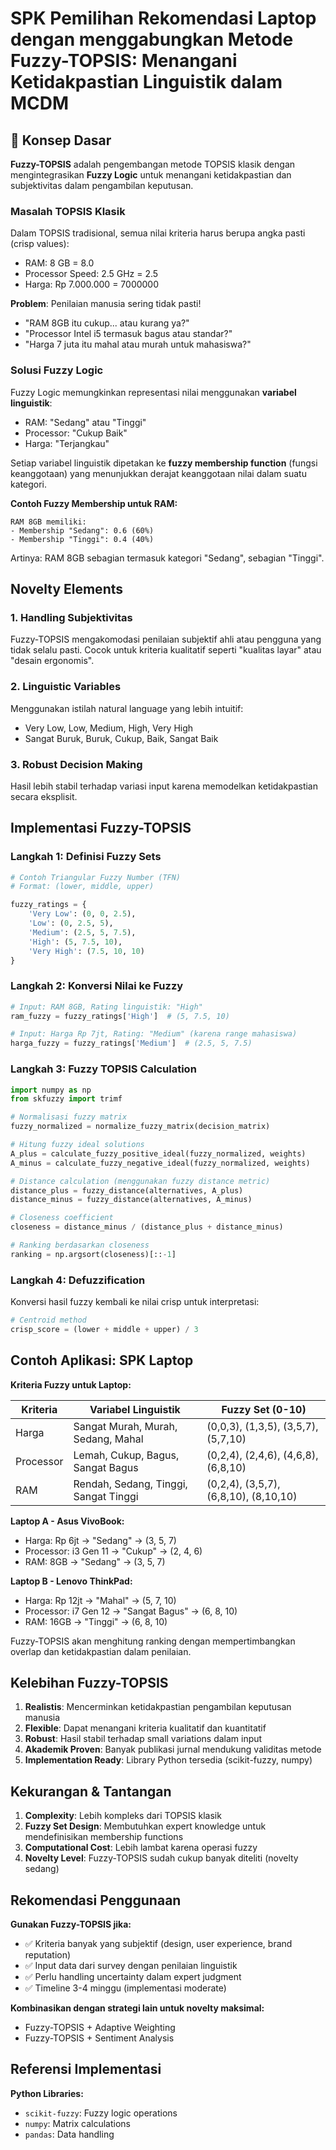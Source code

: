 # SPK Pemilihan Rekomendasi Laptop dengan menggabungkan Metode Fuzzy-TOPSIS: Menangani Ketidakpastian Linguistik dalam MCDM

## 📖 Konsep Dasar

**Fuzzy-TOPSIS** adalah pengembangan metode TOPSIS klasik dengan mengintegrasikan **Fuzzy Logic** untuk menangani ketidakpastian dan subjektivitas dalam pengambilan keputusan.

### Masalah TOPSIS Klasik

Dalam TOPSIS tradisional, semua nilai kriteria harus berupa angka pasti (crisp values):

- RAM: 8 GB = 8.0
- Processor Speed: 2.5 GHz = 2.5
- Harga: Rp 7.000.000 = 7000000

**Problem**: Penilaian manusia sering tidak pasti!

- "RAM 8GB itu cukup... atau kurang ya?"
- "Processor Intel i5 termasuk bagus atau standar?"
- "Harga 7 juta itu mahal atau murah untuk mahasiswa?"

### Solusi Fuzzy Logic

Fuzzy Logic memungkinkan representasi nilai menggunakan **variabel linguistik**:

- RAM: "Sedang" atau "Tinggi"
- Processor: "Cukup Baik"
- Harga: "Terjangkau"

Setiap variabel linguistik dipetakan ke **fuzzy membership function** (fungsi keanggotaan) yang menunjukkan derajat keanggotaan nilai dalam suatu kategori.

**Contoh Fuzzy Membership untuk RAM:**

```
RAM 8GB memiliki:
- Membership "Sedang": 0.6 (60%)
- Membership "Tinggi": 0.4 (40%)
```

Artinya: RAM 8GB sebagian termasuk kategori "Sedang", sebagian "Tinggi".

## Novelty Elements

### 1. Handling Subjektivitas

Fuzzy-TOPSIS mengakomodasi penilaian subjektif ahli atau pengguna yang tidak selalu pasti. Cocok untuk kriteria kualitatif seperti "kualitas layar" atau "desain ergonomis".

### 2. Linguistic Variables

Menggunakan istilah natural language yang lebih intuitif:

- Very Low, Low, Medium, High, Very High
- Sangat Buruk, Buruk, Cukup, Baik, Sangat Baik

### 3. Robust Decision Making

Hasil lebih stabil terhadap variasi input karena memodelkan ketidakpastian secara eksplisit.

## Implementasi Fuzzy-TOPSIS

### Langkah 1: Definisi Fuzzy Sets

```python
# Contoh Triangular Fuzzy Number (TFN)
# Format: (lower, middle, upper)

fuzzy_ratings = {
    'Very Low': (0, 0, 2.5),
    'Low': (0, 2.5, 5),
    'Medium': (2.5, 5, 7.5),
    'High': (5, 7.5, 10),
    'Very High': (7.5, 10, 10)
}
```

### Langkah 2: Konversi Nilai ke Fuzzy

```python
# Input: RAM 8GB, Rating linguistik: "High"
ram_fuzzy = fuzzy_ratings['High']  # (5, 7.5, 10)

# Input: Harga Rp 7jt, Rating: "Medium" (karena range mahasiswa)
harga_fuzzy = fuzzy_ratings['Medium']  # (2.5, 5, 7.5)
```

### Langkah 3: Fuzzy TOPSIS Calculation

```python
import numpy as np
from skfuzzy import trimf

# Normalisasi fuzzy matrix
fuzzy_normalized = normalize_fuzzy_matrix(decision_matrix)

# Hitung fuzzy ideal solutions
A_plus = calculate_fuzzy_positive_ideal(fuzzy_normalized, weights)
A_minus = calculate_fuzzy_negative_ideal(fuzzy_normalized, weights)

# Distance calculation (menggunakan fuzzy distance metric)
distance_plus = fuzzy_distance(alternatives, A_plus)
distance_minus = fuzzy_distance(alternatives, A_minus)

# Closeness coefficient
closeness = distance_minus / (distance_plus + distance_minus)

# Ranking berdasarkan closeness
ranking = np.argsort(closeness)[::-1]
```

### Langkah 4: Defuzzification

Konversi hasil fuzzy kembali ke nilai crisp untuk interpretasi:

```python
# Centroid method
crisp_score = (lower + middle + upper) / 3
```

## Contoh Aplikasi: SPK Laptop

**Kriteria Fuzzy untuk Laptop:**

| Kriteria  | Variabel Linguistik                   | Fuzzy Set (0-10)                      |
| --------- | ------------------------------------- | ------------------------------------- |
| Harga     | Sangat Murah, Murah, Sedang, Mahal    | (0,0,3), (1,3,5), (3,5,7), (5,7,10)   |
| Processor | Lemah, Cukup, Bagus, Sangat Bagus     | (0,2,4), (2,4,6), (4,6,8), (6,8,10)   |
| RAM       | Rendah, Sedang, Tinggi, Sangat Tinggi | (0,2,4), (3,5,7), (6,8,10), (8,10,10) |

**Laptop A - Asus VivoBook:**

- Harga: Rp 6jt → "Sedang" → (3, 5, 7)
- Processor: i3 Gen 11 → "Cukup" → (2, 4, 6)
- RAM: 8GB → "Sedang" → (3, 5, 7)

**Laptop B - Lenovo ThinkPad:**

- Harga: Rp 12jt → "Mahal" → (5, 7, 10)
- Processor: i7 Gen 12 → "Sangat Bagus" → (6, 8, 10)
- RAM: 16GB → "Tinggi" → (6, 8, 10)

Fuzzy-TOPSIS akan menghitung ranking dengan mempertimbangkan overlap dan ketidakpastian dalam penilaian.

## Kelebihan Fuzzy-TOPSIS

1. **Realistis**: Mencerminkan ketidakpastian pengambilan keputusan manusia
2. **Flexible**: Dapat menangani kriteria kualitatif dan kuantitatif
3. **Robust**: Hasil stabil terhadap small variations dalam input
4. **Akademik Proven**: Banyak publikasi jurnal mendukung validitas metode
5. **Implementation Ready**: Library Python tersedia (scikit-fuzzy, numpy)

## Kekurangan & Tantangan

1. **Complexity**: Lebih kompleks dari TOPSIS klasik
2. **Fuzzy Set Design**: Membutuhkan expert knowledge untuk mendefinisikan membership functions
3. **Computational Cost**: Lebih lambat karena operasi fuzzy
4. **Novelty Level**: Fuzzy-TOPSIS sudah cukup banyak diteliti (novelty sedang)

## Rekomendasi Penggunaan

**Gunakan Fuzzy-TOPSIS jika:**

- ✅ Kriteria banyak yang subjektif (design, user experience, brand reputation)
- ✅ Input data dari survey dengan penilaian linguistik
- ✅ Perlu handling uncertainty dalam expert judgment
- ✅ Timeline 3-4 minggu (implementasi moderate)

**Kombinasikan dengan strategi lain untuk novelty maksimal:**

- Fuzzy-TOPSIS + Adaptive Weighting
- Fuzzy-TOPSIS + Sentiment Analysis

## Referensi Implementasi

**Python Libraries:**

- `scikit-fuzzy`: Fuzzy logic operations
- `numpy`: Matrix calculations
- `pandas`: Data handling


